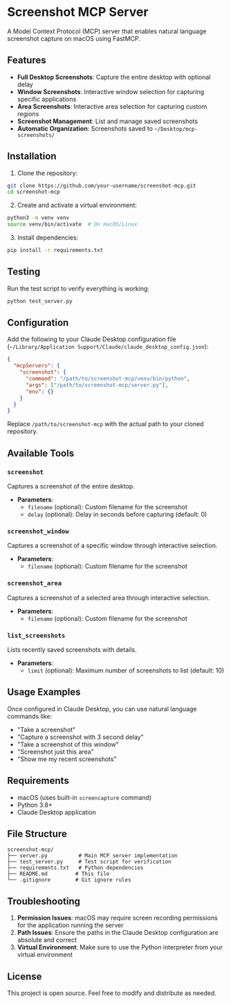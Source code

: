 # Screenshot MCP Server

A Model Context Protocol (MCP) server that enables natural language screenshot capture on macOS using FastMCP.

## Features

- **Full Desktop Screenshots**: Capture the entire desktop with optional delay
- **Window Screenshots**: Interactive window selection for capturing specific applications
- **Area Screenshots**: Interactive area selection for capturing custom regions
- **Screenshot Management**: List and manage saved screenshots
- **Automatic Organization**: Screenshots saved to `~/Desktop/mcp-screenshots/`

## Installation

1. Clone the repository:
```bash
git clone https://github.com/your-username/screenshot-mcp.git
cd screenshot-mcp
```

2. Create and activate a virtual environment:
```bash
python3 -m venv venv
source venv/bin/activate  # On macOS/Linux
```

3. Install dependencies:
```bash
pip install -r requirements.txt
```

## Testing

Run the test script to verify everything is working:
```bash
python test_server.py
```

## Configuration

Add the following to your Claude Desktop configuration file (`~/Library/Application Support/Claude/claude_desktop_config.json`):

```json
{
  "mcpServers": {
    "screenshot": {
      "command": "/path/to/screenshot-mcp/venv/bin/python",
      "args": ["/path/to/screenshot-mcp/server.py"],
      "env": {}
    }
  }
}
```

Replace `/path/to/screenshot-mcp` with the actual path to your cloned repository.

## Available Tools

### `screenshot`
Captures a screenshot of the entire desktop.
- **Parameters**:
  - `filename` (optional): Custom filename for the screenshot
  - `delay` (optional): Delay in seconds before capturing (default: 0)

### `screenshot_window`
Captures a screenshot of a specific window through interactive selection.
- **Parameters**:
  - `filename` (optional): Custom filename for the screenshot

### `screenshot_area`
Captures a screenshot of a selected area through interactive selection.
- **Parameters**:
  - `filename` (optional): Custom filename for the screenshot

### `list_screenshots`
Lists recently saved screenshots with details.
- **Parameters**:
  - `limit` (optional): Maximum number of screenshots to list (default: 10)

## Usage Examples

Once configured in Claude Desktop, you can use natural language commands like:
- "Take a screenshot"
- "Capture a screenshot with 3 second delay"
- "Take a screenshot of this window"
- "Screenshot just this area"
- "Show me my recent screenshots"

## Requirements

- macOS (uses built-in `screencapture` command)
- Python 3.8+
- Claude Desktop application

## File Structure

```
screenshot-mcp/
├── server.py          # Main MCP server implementation
├── test_server.py     # Test script for verification
├── requirements.txt   # Python dependencies
├── README.md         # This file
└── .gitignore        # Git ignore rules
```

## Troubleshooting

1. **Permission Issues**: macOS may require screen recording permissions for the application running the server
2. **Path Issues**: Ensure the paths in the Claude Desktop configuration are absolute and correct
3. **Virtual Environment**: Make sure to use the Python interpreter from your virtual environment

## License

This project is open source. Feel free to modify and distribute as needed.
